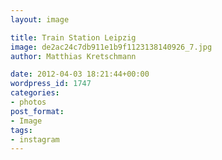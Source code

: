 ```yaml
---
layout: image

title: Train Station Leipzig
image: de2ac24c7db911e1b9f1123138140926_7.jpg
author: Matthias Kretschmann

date: 2012-04-03 18:21:44+00:00
wordpress_id: 1747
categories:
- photos
post_format:
- Image
tags:
- instagram
---
```



